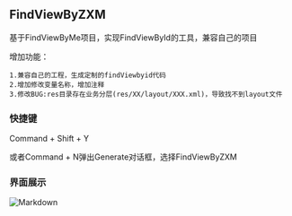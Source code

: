 ## FindViewByZXM

基于FindViewByMe项目，实现FindViewById的工具，兼容自己的项目

增加功能：
	
	1.兼容自己的工程，生成定制的findViewbyid代码
	2.增加修改变量名称，增加注释
	3.修改BUG:res目录存在业务分层(res/XX/layout/XXX.xml)，导致找不到layout文件
	
### 快捷键
Command + Shift + Y 

或者Command + N弹出Generate对话框，选择FindViewByZXM

### 界面展示

![Markdown](http://i2.muimg.com/588664/4bfe51f31f946982.png)